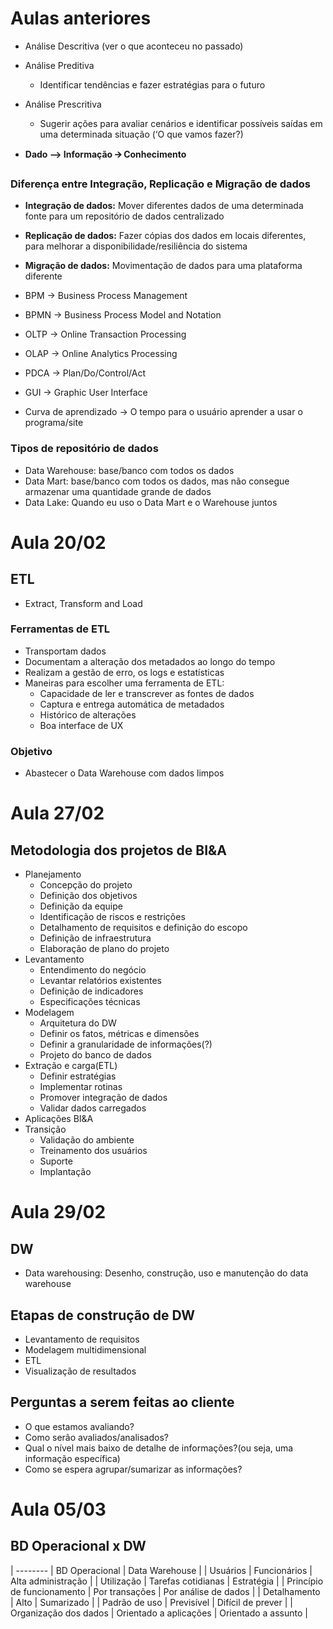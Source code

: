 # Aulas anteriores

- Análise Descritiva (ver o que aconteceu no passado)
- Análise Preditiva
    - Identificar tendências e fazer estratégias para o futuro
- Análise Prescritiva
    - Sugerir ações para avaliar cenários e identificar possíveis saídas em uma determinada situação (‘O que vamos fazer?)

- **Dado --> Informação 🡪 Conhecimento**

### Diferença entre Integração, Replicação e Migração de dados
- **Integração de dados:** Mover diferentes dados de uma determinada fonte para um repositório de dados centralizado
- **Replicação de dados:** Fazer cópias dos dados em locais diferentes, para melhorar a disponibilidade/resiliência do sistema
- **Migração de dados:** Movimentação de dados para uma plataforma diferente


- BPM → Business Process Management
- BPMN → Business Process Model and Notation
- OLTP → Online Transaction Processing
- OLAP → Online Analytics Processing
- PDCA → Plan/Do/Control/Act
- GUI → Graphic User Interface
- Curva de aprendizado → O tempo para o usuário aprender a usar o programa/site

### Tipos de repositório de dados
- Data Warehouse: base/banco com todos os dados
- Data Mart: base/banco com todos os dados, mas não consegue armazenar uma quantidade grande de dados
- Data Lake: Quando eu uso o Data Mart e o Warehouse juntos


# Aula 20/02
## ETL
- Extract, Transform and Load
### Ferramentas de ETL
- Transportam dados
- Documentam a alteração dos metadados ao longo do tempo
- Realizam a gestão de erro, os logs e estatísticas
- Maneiras para escolher uma ferramenta de ETL:
  - Capacidade de ler e transcrever as fontes de dados
  - Captura e entrega automática de metadados
  - Histórico de alterações
  - Boa interface de UX   
### Objetivo
- Abastecer o Data Warehouse com dados limpos

# Aula 27/02
## Metodologia dos projetos de BI&A
- Planejamento
    - Concepção do projeto
    - Definição dos objetivos
    - Definição da equipe
    - Identificação de riscos e restrições
    - Detalhamento de requisitos e definição do escopo
    - Definição de infraestrutura
    - Elaboração de plano do projeto
- Levantamento
    - Entendimento do negócio
    - Levantar relatórios existentes
    - Definição de indicadores
    - Especificações técnicas
- Modelagem
    - Arquitetura do DW
    - Definir os fatos, métricas e dimensões
    - Definir a granularidade de informações(?)
    - Projeto do banco de dados
- Extração e carga(ETL)
    - Definir estratégias
    - Implementar rotinas
    - Promover integração de dados
    - Validar dados carregados
- Aplicações BI&A
- Transição
    - Validação do ambiente
    - Treinamento dos usuários
    - Suporte
    - Implantação
  
# Aula 29/02
## DW
- Data warehousing: Desenho, construção, uso e manutenção do data warehouse

## Etapas de construção de DW
- Levantamento de requisitos
- Modelagem multidimensional
- ETL
- Visualização de resultados

## Perguntas a serem feitas ao cliente
- O que estamos avaliando?
- Como serão avaliados/analisados?
- Qual o nível mais baixo de detalhe de informações?(ou seja, uma informação específica)
- Como se espera agrupar/sumarizar as informações?

# Aula 05/03
## BD Operacional x DW

| -------- | BD Operacional | Data Warehouse |
| Usuários | Funcionários | Alta administração | 
| Utilização | Tarefas cotidianas | Estratégia |
| Princípio de funcionamento | Por transações | Por análise de dados |
| Detalhamento | Alto | Sumarizado |
| Padrão de uso | Previsível | Difícil de prever |
| Organização dos dados | Orientado a aplicações | Orientado a assunto |

